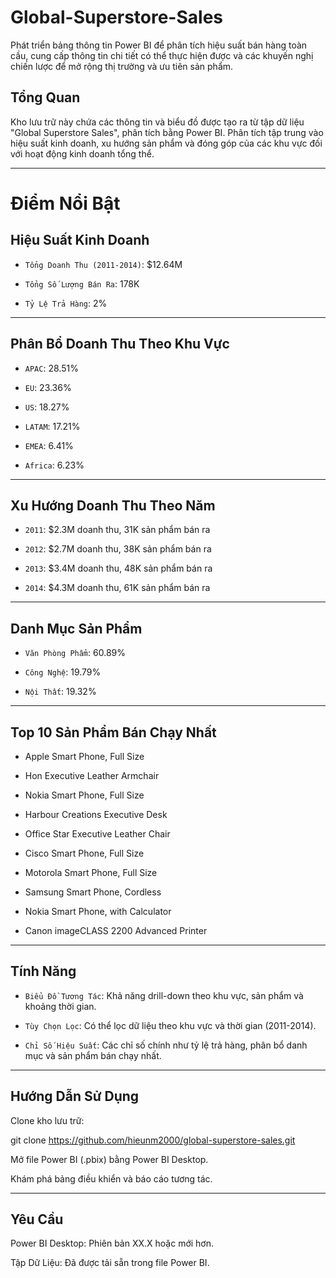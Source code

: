 # Global-Superstore-Sales
Phát triển bảng thông tin Power BI để phân tích hiệu suất bán hàng toàn cầu, cung cấp thông tin chi tiết có thể thực hiện được và các khuyến nghị chiến lược để mở rộng thị trường và ưu tiên sản phẩm.

## Tổng Quan

Kho lưu trữ này chứa các thông tin và biểu đồ được tạo ra từ tập dữ liệu "Global Superstore Sales", phân tích bằng Power BI. Phân tích tập trung vào hiệu suất kinh doanh, xu hướng sản phẩm và đóng góp của các khu vực đối với hoạt động kinh doanh tổng thể.

---

# Điểm Nổi Bật

## Hiệu Suất Kinh Doanh

  - `Tổng Doanh Thu (2011-2014)`: $12.64M

  - `Tổng Số Lượng Bán Ra`: 178K

  - `Tỷ Lệ Trả Hàng`: 2%
 
---

## Phân Bổ Doanh Thu Theo Khu Vực

  - `APAC`: 28.51%

  - `EU`: 23.36%

  - `US`: 18.27%

  - `LATAM`: 17.21%

  - `EMEA`: 6.41%

  - `Africa`: 6.23%
 
---

## Xu Hướng Doanh Thu Theo Năm

  - `2011`: $2.3M doanh thu, 31K sản phẩm bán ra

  - `2012`: $2.7M doanh thu, 38K sản phẩm bán ra

  - `2013`: $3.4M doanh thu, 48K sản phẩm bán ra

  - `2014`: $4.3M doanh thu, 61K sản phẩm bán ra

---

## Danh Mục Sản Phẩm

  - `Văn Phòng Phẩm`: 60.89%

  - `Công Nghệ`: 19.79%

  - `Nội Thất`: 19.32%

---

## Top 10 Sản Phẩm Bán Chạy Nhất

- Apple Smart Phone, Full Size

- Hon Executive Leather Armchair

- Nokia Smart Phone, Full Size

- Harbour Creations Executive Desk

- Office Star Executive Leather Chair

- Cisco Smart Phone, Full Size

- Motorola Smart Phone, Full Size

- Samsung Smart Phone, Cordless

- Nokia Smart Phone, with Calculator

- Canon imageCLASS 2200 Advanced Printer

---

## Tính Năng

  - `Biểu Đồ Tương Tác`: Khả năng drill-down theo khu vực, sản phẩm và khoảng thời gian.

  - `Tùy Chọn Lọc`: Có thể lọc dữ liệu theo khu vực và thời gian (2011-2014).

  - `Chỉ Số Hiệu Suất`: Các chỉ số chính như tỷ lệ trả hàng, phân bổ danh mục và sản phẩm bán chạy nhất.

---

## Hướng Dẫn Sử Dụng

Clone kho lưu trữ:

git clone https://github.com/hieunm2000/global-superstore-sales.git

Mở file Power BI (.pbix) bằng Power BI Desktop.

Khám phá bảng điều khiển và báo cáo tương tác.

---

## Yêu Cầu

Power BI Desktop: Phiên bản XX.X hoặc mới hơn.

Tập Dữ Liệu: Đã được tải sẵn trong file Power BI.
